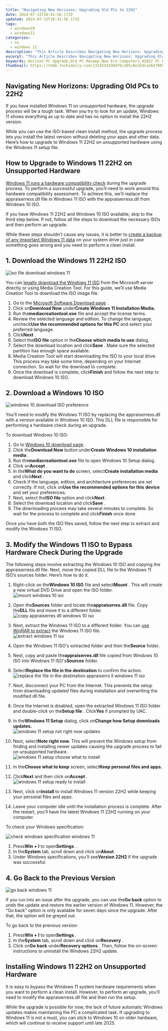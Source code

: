 ```yaml
---
title: "Navigating New Horizons: Upgrading Old PCs to 22H2"
date: 2024-07-12T16:41:56.173Z
updated: 2024-07-13T16:41:56.173Z
tags:
  - windows10
  - windows11
categories:
  - os
  - windows 11
description: "This Article Describes Navigating New Horizons: Upgrading Old PCs to 22H2"
excerpt: "This Article Describes Navigating New Horizons: Upgrading Old PCs to 22H2"
keywords: Horizon PC Upgrade,Old PC Revamp,New Era Computers,H2022 PC Update,Tech Transition Guide,Modern PCs Boost,Horizon System Overhaul
thumbnail: https://thmb.techidaily.com/132555d330df6c205c8e32dca26d7905a91b5054d60d992a4b9ddb9496678dda.png
---
```


## Navigating New Horizons: Upgrading Old PCs to 22H2

 If you have installed Windows 11 on unsupported hardware, the upgrade process will be a tough task. When you try to look for an update, Windows 11 shows everything as up to date and has no option to install the 22H2 version.

 While you can use the ISO-based clean install method, the upgrade process lets you install the latest version without deleting your apps and other data. Here’s how to upgrade to Windows 11 22H2 on unsupported hardware using the Windows 11 setup file.

## How to Upgrade to Windows 11 22H2 on Unsupported Hardware

[Windows 11 runs a hardware compatibility check](https://www.makeuseof.com/check-computer-compatible-windows-11-22h2/) during the upgrade process. To perform a successful upgrade, you’ll need to work around this hardware compatibility assessment. To achieve this, we’ll replace the appraiserress.dll file in Windows 11 ISO with the appraiserress.dll from Windows 10 ISO.

 If you have Windows 11 22H2 and Windows 10 ISO available, skip to the third step below. If not, follow all the steps to download the necessary ISOs and then perform an upgrade.

 While these steps shouldn’t cause any issues, it is better to [create a backup of any important Windows 11 data](https://www.makeuseof.com/windows-11-create-complete-backup/) on your system drive just in case something goes wrong and you need to perform a clean install.

## 1\. Download the Windows 11 22H2 ISO
![iso file download windows 11](https://static1.makeuseofimages.com/wordpress/wp-content/uploads/2023/02/iso-file-download-windows-11.jpg)

 You can [legally download the Windows 11 ISO](https://www.makeuseof.com/windows-11-download-iso/) from the Microsoft server directly or using Media Creation Tool. For this guide, we’ll use Media Creation Tool to download the ISO image file.

1. Go to the [Microsoft Software Download page](https://www.microsoft.com/software-download/windows11) .
2. Click on**Download Now** under**Create Windows 11 Installation Media.**
3. Run the**mediacreationtool.exe** file and accept the license terms.
4. Review the selected language and edition. To change the language, uncheck**Use the recommended options for this PC** and select your preferred language.
5. Click**Next** .
6. Select the**ISO file** option in the**Choose which media to use** dialog.
7. Select the download location and click**Save** . Make sure the selected partition has enough space available.
8. Media Creation Tool will start downloading the ISO to your local drive. This process may take some time, depending on your Internet connection. So wait for the download to complete.
9. Once the download is complete, click**Finish** and follow the next step to download Windows 10 ISO.

## 2\. Download a Windows 10 ISO
![windows 10 download ISO preference](https://static1.makeuseofimages.com/wordpress/wp-content/uploads/2023/02/windows-10-download-iso-preference.jpg)

 You’ll need to modify the Windows 11 ISO by replacing the appraiserress.dll with a version available in Windows 10 ISO. This DLL file is responsible for performing a hardware check during an upgrade.

To download Windows 10 ISO:

1. Go to [Windows 10 download page](https://www.microsoft.com/en-us/software-download/windows10) .
2. Click the**Download Now** button under**Create Windows 10 installation media** .
3. Run the**mediacreationtool.exe** file to open Windows 10 Setup dialog.
4. Click on**Accept** .
5. In the**What do you want to do** screen, select**Create installation media** and click**Next** .
6. Check if the language, edition, and architecture preferences are set correctly. If not, click on**Use the recommended options for this** **device** and set your preferences.
7. Next, select the**ISO file** option and click**Next** .
8. Select the download location and click**Save** .
9. The downloading process may take several minutes to complete. So wait for the process to complete and click**Finish** once done.

 Once you have both the ISO files saved, follow the next step to extract and modify the Windows 11 ISO.

## 3\. Modify the Windows 11 ISO to Bypass Hardware Check During the Upgrade

 The following steps involve extracting the Windows 10 ISO and copying the appraiserress.dll file. Next, move the copied DLL file to the Windows 11 ISO’s sources folder. Here’s how to do it.

1. Right-click on the**Windows 10 ISO** file and select**Mount** . This will create a new virtual DVD Drive and open the ISO folder.  
![mount windows 10 iso](https://static1.makeuseofimages.com/wordpress/wp-content/uploads/2023/02/mount-windows-10-iso.jpg)
2. Open the**Sources** folder and locate the**appraiserres.dll** file. Copy the**DLL** file and move it to a different folder.  
![copy appraiserres dll windows 10 iso](https://static1.makeuseofimages.com/wordpress/wp-content/uploads/2023/02/copy-appraiserres-dll-windows-10-iso.jpg)
3. Next, extract the Windows 11 ISO to a different folder. You can [use WinRAR to extract](https://www.win-rar.com/start.html?&L=0) the Windows 11 ISO file.  
![extract windows 11 iso](https://static1.makeuseofimages.com/wordpress/wp-content/uploads/2023/02/extract-windows-11-iso.jpg)
4. Open the Windows 11 ISO's extracted folder and then the**Source** folder.
5. Next, copy and paste the**appraiserres.dll** file copied from Windows 10 ISO into Windows 11 ISO's**Sources** folder.

1. Select**Replace the file in the destination** to confirm the action.  
![replace the file in the destination appraiserrs ll windows 11 iso](https://static1.makeuseofimages.com/wordpress/wp-content/uploads/2023/02/replace-the-file-in-the-destination-appraiserrs-ll-windows-11-iso.jpg)
2. Next, disconnect your PC from the Internet. This prevents the setup from downloading updated files during installation and overwriting the modified dll file.
3. Once the Internet is disabled, open the extracted Windows 11 ISO folder and double-click on the**Setup file** . Click**Yes** if prompted by UAC.
4. In the**Windows 11 Setup** dialog, click on**Change how Setup downloads updates.**  
![windows 11 setup not right now updates](https://static1.makeuseofimages.com/wordpress/wp-content/uploads/2023/02/windows-11-setup-not-right-now-updates.jpg)
5. Next, select**Note right now.** This will prevent the Windows setup from finding and installing newer updates causing the upgrade process to fail on unsupported hardware.  
![windows 11 setup choose what to install](https://static1.makeuseofimages.com/wordpress/wp-content/uploads/2023/02/windows-11-setup-choose-what-to-install.jpg)
6. In the**Choose what to keep** screen, select**Keep personal files and apps.**
7. Click**Next** and then click on**Accept** .  
![windows 11 setup ready to install](https://static1.makeuseofimages.com/wordpress/wp-content/uploads/2023/02/windows-11-setup-ready-to-install.jpg)
8. Next, click on**Install** to install Windows 11 version 22H2 while keeping your personal files and apps.
9. Leave your computer idle until the installation process is complete. After the restart, you’ll have the latest Windows 11 22H2 running on your computer.

To check your Windows specification:

![check windows specification windows 11](https://static1.makeuseofimages.com/wordpress/wp-content/uploads/2023/02/check-windows-specification-windows-11.jpg)

1. Press**Win + I** to open**Settings** .
2. In the**System** tab, scroll down and click on**About** .
3. Under Windows specifications, you’ll see**Version 22H2** if the upgrade was successful.

## 4\. Go Back to the Previous Version
![go back windows 11](https://static1.makeuseofimages.com/wordpress/wp-content/uploads/2023/02/go-back-windows-11.jpg)

 If you run into an issue after the upgrade, you can use the**Go back** option to undo the update and restore the earlier version of Windows 11\. However, the "Go back" option is only available for seven days since the upgrade. After that, the option will be greyed out.

To go back to the previous version:

1. Press**Win + I** to open**Settings** .
2. In the**System** tab, scroll down and click on**Recovery** .
3. Click on**Go back** under**Recovery options** . Then, follow the on-screen instructions to uninstall the Windows 22H2 update.

## Installing Windows 11 22H2 on Unsupported Hardware

 It is easy to bypass the Windows 11 system hardware requirements when you want to perform a clean install. However, to perform an upgrade, you’ll need to modify the appraiserress.dll file and then run the setup.

 While the upgrade is possible for now, the lack of future automatic Windows updates makes maintaining the PC a complicated task. If upgrading to Windows 11 is not a must, you can stick to Windows 10 on older hardware, which will continue to receive support until late 2025.


<ins class="adsbygoogle"
     style="display:block"
     data-ad-format="autorelaxed"
     data-ad-client="ca-pub-7571918770474297"
     data-ad-slot="1223367746"></ins>



<ins class="adsbygoogle"
     style="display:block"
     data-ad-client="ca-pub-7571918770474297"
     data-ad-slot="8358498916"
     data-ad-format="auto"
     data-full-width-responsive="true"></ins>




